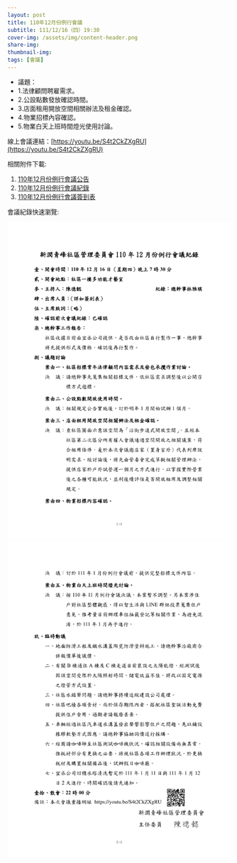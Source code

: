 ```yaml
---
layout: post
title: 110年12月份例行會議
subtitle: 111/12/16（四）19:30
cover-img: /assets/img/content-header.png
share-img: 
thumbnail-img:
tags: [會議]
---
```


- 議題：
- 1.法律顧問聘雇需求。
- 2.公設點數發放確認時間。
- 3.店面租用開放空間相關辦法及租金確認。
- 4.物業招標內容確認。
- 5.物業白天上班時間燈光使用討論。

線上會議連結：[https://youtu.be/S4t2CkZXgRU](https://youtu.be/S4t2CkZXgRU)

相關附件下載:

1. [110年12月份例行會議公告](../assets/post/20211216/110年12月份例行會議公告.jpg) 
2. [110年12月份例行會議紀錄](../assets/post/20211216/110年12月份例行會議紀錄.pdf)
3. [110年12月份例行會議簽到表](../assets/post/20211216/110年12月份例行會議簽到表.pdf)

會議紀錄快速瀏覽:

![](../assets/post/20211216/meeting-minutes-01.png)
![](../assets/post/20211216/meeting-minutes-02.png)
